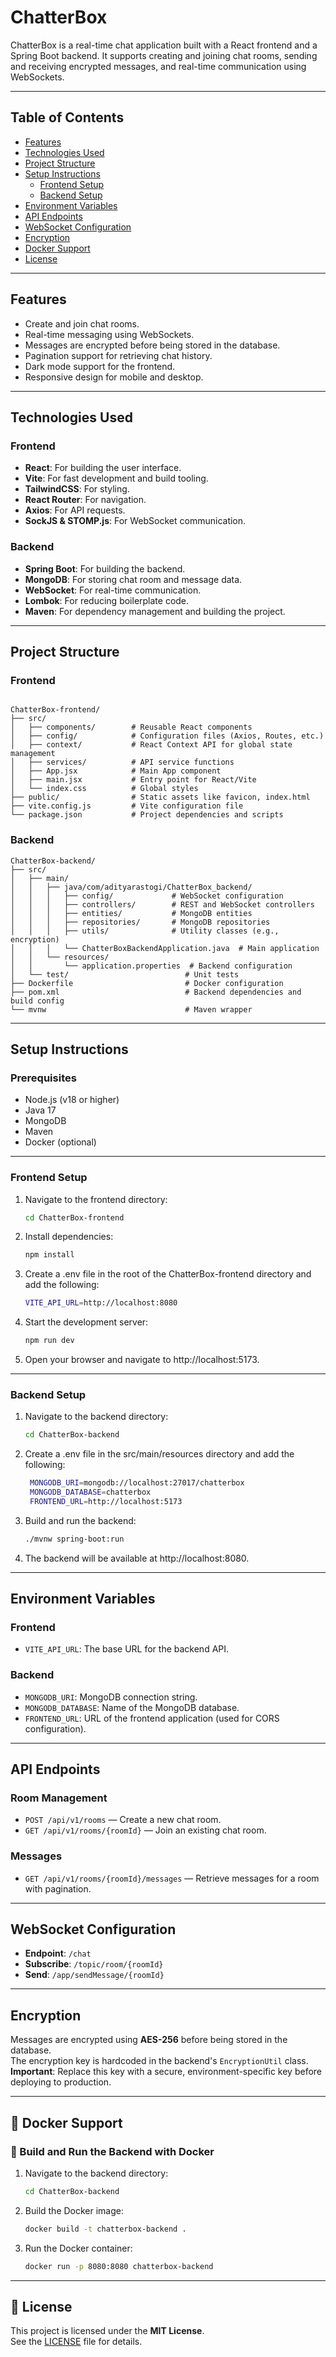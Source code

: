 # ChatterBox

ChatterBox is a real-time chat application built with a React frontend and a Spring Boot backend. It supports creating and joining chat rooms, sending and receiving encrypted messages, and real-time communication using WebSockets.

---

## Table of Contents

- [Features](#features)
- [Technologies Used](#technologies-used)
- [Project Structure](#project-structure)
- [Setup Instructions](#setup-instructions)
  - [Frontend Setup](#frontend-setup)
  - [Backend Setup](#backend-setup)
- [Environment Variables](#environment-variables)
- [API Endpoints](#api-endpoints)
- [WebSocket Configuration](#websocket-configuration)
- [Encryption](#encryption)
- [Docker Support](#docker-support)
- [License](#license)

---

## Features

- Create and join chat rooms.
- Real-time messaging using WebSockets.
- Messages are encrypted before being stored in the database.
- Pagination support for retrieving chat history.
- Dark mode support for the frontend.
- Responsive design for mobile and desktop.

---

## Technologies Used

### Frontend
- **React**: For building the user interface.
- **Vite**: For fast development and build tooling.
- **TailwindCSS**: For styling.
- **React Router**: For navigation.
- **Axios**: For API requests.
- **SockJS & STOMP.js**: For WebSocket communication.

### Backend
- **Spring Boot**: For building the backend.
- **MongoDB**: For storing chat room and message data.
- **WebSocket**: For real-time communication.
- **Lombok**: For reducing boilerplate code.
- **Maven**: For dependency management and building the project.

---

## Project Structure

### Frontend

```

ChatterBox-frontend/
├── src/
│   ├── components/        # Reusable React components
│   ├── config/            # Configuration files (Axios, Routes, etc.)
│   ├── context/           # React Context API for global state management
│   ├── services/          # API service functions
│   ├── App.jsx            # Main App component
│   ├── main.jsx           # Entry point for React/Vite
│   └── index.css          # Global styles
├── public/                # Static assets like favicon, index.html
├── vite.config.js         # Vite configuration file
└── package.json           # Project dependencies and scripts

```

### Backend

```
ChatterBox-backend/
├── src/
│   ├── main/
│   │   ├── java/com/adityarastogi/ChatterBox_backend/
│   │   │   ├── config/             # WebSocket configuration
│   │   │   ├── controllers/        # REST and WebSocket controllers
│   │   │   ├── entities/           # MongoDB entities
│   │   │   ├── repositories/       # MongoDB repositories
│   │   │   ├── utils/              # Utility classes (e.g., encryption)
│   │   │   └── ChatterBoxBackendApplication.java  # Main application
│   │   └── resources/
│   │       └── application.properties  # Backend configuration
│   └── test/                          # Unit tests
├── Dockerfile                         # Docker configuration
├── pom.xml                            # Backend dependencies and build config
└── mvnw                               # Maven wrapper
```

---

## Setup Instructions

### Prerequisites
- Node.js (v18 or higher)
- Java 17
- MongoDB
- Maven
- Docker (optional)

---

### Frontend Setup

1. Navigate to the frontend directory:
   ```bash
   cd ChatterBox-frontend

2. Install dependencies:
   ```bash
   npm install

3. Create a .env file in the root of the ChatterBox-frontend directory and add the following:
   ```bash
   VITE_API_URL=http://localhost:8080

4. Start the development server:
   ```bash
   npm run dev

5. Open your browser and navigate to http://localhost:5173.

---

### Backend Setup

1. Navigate to the backend directory:
   ```bash
   cd ChatterBox-backend

2. Create a .env file in the src/main/resources directory and add the following:
   ```bash
    MONGODB_URI=mongodb://localhost:27017/chatterbox
    MONGODB_DATABASE=chatterbox
    FRONTEND_URL=http://localhost:5173

3. Build and run the backend:
   ```bash
   ./mvnw spring-boot:run

4. The backend will be available at http://localhost:8080.


---

## Environment Variables

### Frontend
- `VITE_API_URL`: The base URL for the backend API.

### Backend
- `MONGODB_URI`: MongoDB connection string.
- `MONGODB_DATABASE`: Name of the MongoDB database.
- `FRONTEND_URL`: URL of the frontend application (used for CORS configuration).

---

## API Endpoints

### Room Management
- `POST /api/v1/rooms` — Create a new chat room.
- `GET /api/v1/rooms/{roomId}` — Join an existing chat room.

### Messages
- `GET /api/v1/rooms/{roomId}/messages` — Retrieve messages for a room with pagination.

---

## WebSocket Configuration

- **Endpoint**: `/chat`
- **Subscribe**: `/topic/room/{roomId}`
- **Send**: `/app/sendMessage/{roomId}`

---

## Encryption

Messages are encrypted using **AES-256** before being stored in the database.  
The encryption key is hardcoded in the backend's `EncryptionUtil` class.  
**Important**: Replace this key with a secure, environment-specific key before deploying to production.

---

## 🐳 Docker Support

### 🔧 Build and Run the Backend with Docker

1. Navigate to the backend directory:
   ```bash
   cd ChatterBox-backend
   ```

2. Build the Docker image:
   ```bash
   docker build -t chatterbox-backend .
   ```

3. Run the Docker container:
   ```bash
   docker run -p 8080:8080 chatterbox-backend
   ```

---

## 📄 License

This project is licensed under the **MIT License**.  
See the [LICENSE](LICENSE) file for details.
